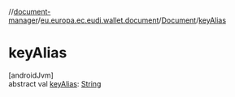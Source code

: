 //[document-manager](../../../index.md)/[eu.europa.ec.eudi.wallet.document](../index.md)/[Document](index.md)/[keyAlias](key-alias.md)

# keyAlias

[androidJvm]\
abstract val [keyAlias](key-alias.md): [String](https://kotlinlang.org/api/latest/jvm/stdlib/kotlin-stdlib/kotlin/-string/index.html)
